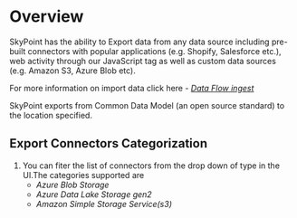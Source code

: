 # Overview

SkyPoint has the ability to Export data from any data source including pre-built connectors with popular applications (e.g. Shopify, Salesforce etc.), web activity through our JavaScript tag as well as custom data sources (e.g. Amazon S3, Azure Blob etc). 

For more information on import data click here - [*Data Flow ingest*](connectors.md)

SkyPoint exports from Common Data Model (an open source standard) to the location specified.

## Export Connectors Categorization
1. You can fiter the list of connectors from the drop down of type in the UI.The categories supported are
      - *Azure Blob Storage*
      - *Azure Data Lake Storage gen2*
      - *Amazon Simple Storage Service(s3)*
